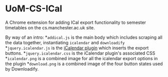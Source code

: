 UoM-CS-ICal
===========

A Chrome extension for adding ICal export functionality to semester timetables on the cs.manchester.ac.uk site.

By way of an intro:
*`addical.js` is the main body which includes scraping all the data together, instantiating `icalendar` and `downloadify`
*`jquery.icalendar.js` is the [iCalendar plugin](http://keith-wood.name/icalendar.html) which inserts the export buttons.
*`jquery.icalendar.css` is the iCalendar plugin's associated CSS
*`icalendar.png` is a combined image for all the icalendar export options in the plugin
*`download.png` is a combined image of the four button states used by Downloadify.
